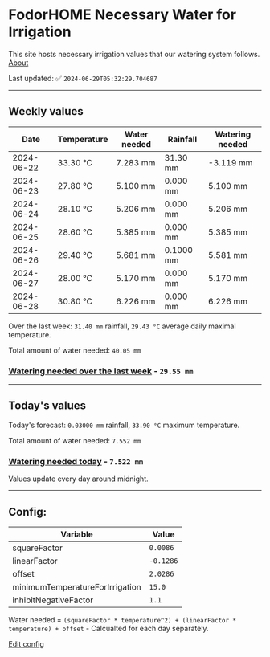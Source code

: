 # FodorHOME Necessary Water for Irrigation

This site hosts necessary irrigation values that our watering system follows. [About](https://github.com/redyau/irrigation)

Last updated: ✅ `2024-06-29T05:32:29.704687`

---

## Weekly values

| Date | Temperature | Water needed | Rainfall | Watering needed |
|-----|-----|-----|-----|-----|
| 2024-06-22 | 33.30 °C | 7.283 mm | 31.30 mm | -3.119 mm |
| 2024-06-23 | 27.80 °C | 5.100 mm | 0.000 mm | 5.100 mm |
| 2024-06-24 | 28.10 °C | 5.206 mm | 0.000 mm | 5.206 mm |
| 2024-06-25 | 28.60 °C | 5.385 mm | 0.000 mm | 5.385 mm |
| 2024-06-26 | 29.40 °C | 5.681 mm | 0.1000 mm | 5.581 mm |
| 2024-06-27 | 28.00 °C | 5.170 mm | 0.000 mm | 5.170 mm |
| 2024-06-28 | 30.80 °C | 6.226 mm | 0.000 mm | 6.226 mm |


Over the last week: `31.40 mm` rainfall, `29.43 °C` average daily maximal temperature.

Total amount of water needed: `40.05 mm`

### [Watering needed over the last week](lastweek.txt) - `29.55 mm`

---

## Today's values

Today's forecast: `0.03000 mm` rainfall, `33.90 °C` maximum temperature.

Total amount of water needed: `7.552 mm`

### [Watering needed today](today.txt) - `7.522 mm`

Values update every day around midnight.

---

## Config:

| Variable | Value |
|-----|-----|
| squareFactor | `0.0086` |
| linearFactor | `-0.1286` |
| offset | `2.0286` |
| minimumTemperatureForIrrigation | `15.0` |
| inhibitNegativeFactor | `1.1` |

Water needed = `(squareFactor * temperature^2) + (linearFactor * temperature) + offset` - Calcualted for each day separately.

[Edit config](https://github.com/RedyAu/irrigation/edit/main/config.json)
